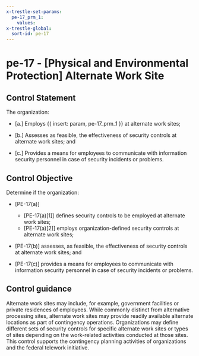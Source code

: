 ```yaml
---
x-trestle-set-params:
  pe-17_prm_1:
    values:
x-trestle-global:
  sort-id: pe-17
---
```


# pe-17 - \[Physical and Environmental Protection\] Alternate Work Site

## Control Statement

The organization:

- \[a.\] Employs {{ insert: param, pe-17_prm_1 }} at alternate work sites;

- \[b.\] Assesses as feasible, the effectiveness of security controls at alternate work sites; and

- \[c.\] Provides a means for employees to communicate with information security personnel in case of security incidents or problems.

## Control Objective

Determine if the organization:

- \[PE-17(a)\]

  - \[PE-17(a)[1]\] defines security controls to be employed at alternate work sites;
  - \[PE-17(a)[2]\] employs organization-defined security controls at alternate work sites;

- \[PE-17(b)\] assesses, as feasible, the effectiveness of security controls at alternate work sites; and

- \[PE-17(c)\] provides a means for employees to communicate with information security personnel in case of security incidents or problems.

## Control guidance

Alternate work sites may include, for example, government facilities or private residences of employees. While commonly distinct from alternative processing sites, alternate work sites may provide readily available alternate locations as part of contingency operations. Organizations may define different sets of security controls for specific alternate work sites or types of sites depending on the work-related activities conducted at those sites. This control supports the contingency planning activities of organizations and the federal telework initiative.
